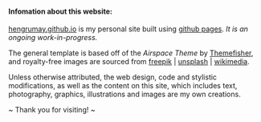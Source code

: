 #### Infomation about this website:

[hengrumay.github.io](hengrumay.github.io) is my personal site built using <a href="https://pages.github.com/" target="_blank">github pages</a>. *It is an ongoing work-in-progress.*  

The general template is based off of the *Airspace Theme* by <a href="http://www.themefisher.com" target="_blank">Themefisher</a>, 
and royalty-free images are sourced from <a href="http://www.freepik.com" target="_blank">freepik</a> | 
          <a href="http://unsplash.com" target="_blank">unsplash</a> | 
          <a href="https://commons.wikimedia.org/wiki/Main_Page" target="_blank">wikimedia</a>.    

Unless otherwise attributed, the web design, code and stylistic modifications, as well as
the content on this site, which includes text, photography, graphics, illustrations and images are my own creations.   

~ Thank you for visiting! ~



          
